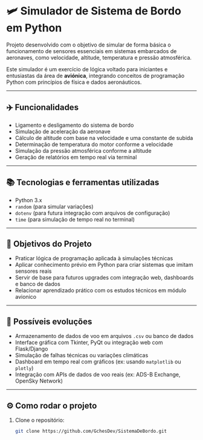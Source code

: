 # 🛩️ Simulador de Sistema de Bordo em Python

Projeto desenvolvido com o objetivo de simular de forma básica o funcionamento de sensores essenciais em sistemas embarcados de aeronaves, como velocidade, altitude, temperatura e pressão atmosférica.

Este simulador é um exercício de lógica voltado para iniciantes e entusiastas da área de **aviónica**, integrando conceitos de programação Python com princípios de física e dados aeronáuticos.

---

## ✈️ Funcionalidades

- Ligamento e desligamento do sistema de bordo
- Simulação de aceleração da aeronave
- Cálculo de altitude com base na velocidade e uma constante de subida
- Determinação de temperatura do motor conforme a velocidade
- Simulação da pressão atmosférica conforme a altitude
- Geração de relatórios em tempo real via terminal

---

## 📚 Tecnologias e ferramentas utilizadas

- Python 3.x
- `random` (para simular variações)
- `dotenv` (para futura integração com arquivos de configuração)
- `time` (para simulação de tempo real no terminal)

---

## 🎯 Objetivos do Projeto

- Praticar lógica de programação aplicada à simulações técnicas
- Aplicar conhecimento prévio em Python para criar sistemas que imitam sensores reais
- Servir de base para futuros upgrades com integração web, dashboards e banco de dados
- Relacionar aprendizado prático com os estudos técnicos em módulo avionico

---

## 🧠 Possíveis evoluções

- Armazenamento de dados de voo em arquivos `.csv` ou banco de dados
- Interface gráfica com Tkinter, PyQt ou integração web com Flask/Django
- Simulação de falhas técnicas ou variações climáticas
- Dashboard em tempo real com gráficos (ex: usando `matplotlib` ou `plotly`)
- Integração com APIs de dados de voo reais (ex: ADS-B Exchange, OpenSky Network)

---

## ⚙️ Como rodar o projeto

1. Clone o repositório:
   ```bash
   git clone https://github.com/GchesDev/SistemaDeBordo.git
